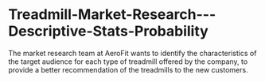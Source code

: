 # Treadmill-Market-Research---Descriptive-Stats-Probability
The market research team at AeroFit wants to identify the characteristics of the target audience for each type of treadmill offered by the company, to provide a better recommendation of the treadmills to the new customers.
